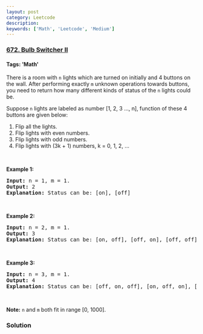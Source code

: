 ```yaml
---
layout: post
category: Leetcode
description: 
keywords: ['Math', 'Leetcode', 'Medium']
---
```

### [672. Bulb Switcher II](https://leetcode.com/problems/bulb-switcher-ii)

#### Tags: 'Math'

<div class="content__u3I1 question-content__JfgR"><div><p>There is a room with <code>n</code> lights which are turned on initially and 4 buttons on the wall. After performing exactly <code>m</code> unknown operations towards buttons, you need to return how many different kinds of status of the <code>n</code> lights could be.</p>
<p>Suppose <code>n</code> lights are labeled as number [1, 2, 3 ..., n], function of these 4 buttons are given below:</p>
<ol>
<li>Flip all the lights.</li>
<li>Flip lights with even numbers.</li>
<li>Flip lights with odd numbers.</li>
<li>Flip lights with (3k + 1) numbers, k = 0, 1, 2, ...</li>
</ol>
<p> </p>
<p><b>Example 1:</b></p>
<pre><b>Input:</b> n = 1, m = 1.
<b>Output:</b> 2
<b>Explanation:</b> Status can be: [on], [off]
</pre>
<p> </p>
<p><b>Example 2:</b></p>
<pre><b>Input:</b> n = 2, m = 1.
<b>Output:</b> 3
<b>Explanation:</b> Status can be: [on, off], [off, on], [off, off]
</pre>
<p> </p>
<p><b>Example 3:</b></p>
<pre><b>Input:</b> n = 3, m = 1.
<b>Output:</b> 4
<b>Explanation:</b> Status can be: [off, on, off], [on, off, on], [off, off, off], [off, on, on].
</pre>
<p> </p>
<p><b>Note:</b> <code>n</code> and <code>m</code> both fit in range [0, 1000].</p>
</div></div>

### Solution
